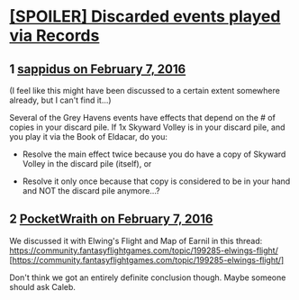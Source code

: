 # [[SPOILER] Discarded events played via Records](https://community.fantasyflightgames.com/topic/201753-spoiler-discarded-events-played-via-records/)

## 1 [sappidus on February 7, 2016](https://community.fantasyflightgames.com/topic/201753-spoiler-discarded-events-played-via-records/?do=findComment&comment=2038189)

(I feel like this might have been discussed to a certain extent somewhere already, but I can't find it...)

Several of the Grey Havens events have effects that depend on the # of copies in your discard pile. If 1x Skyward Volley is in your discard pile, and you play it via the Book of Eldacar, do you:

- Resolve the main effect twice because you do have a copy of Skyward Volley in the discard pile (itself), or

- Resolve it only once because that copy is considered to be in your hand and NOT the discard pile anymore...?

## 2 [PocketWraith on February 7, 2016](https://community.fantasyflightgames.com/topic/201753-spoiler-discarded-events-played-via-records/?do=findComment&comment=2038209)

We discussed it with Elwing's Flight and Map of Earnil in this thread: https://community.fantasyflightgames.com/topic/199285-elwings-flight/ [https://community.fantasyflightgames.com/topic/199285-elwings-flight/]

Don't think we got an entirely definite conclusion though. Maybe someone should ask Caleb.

